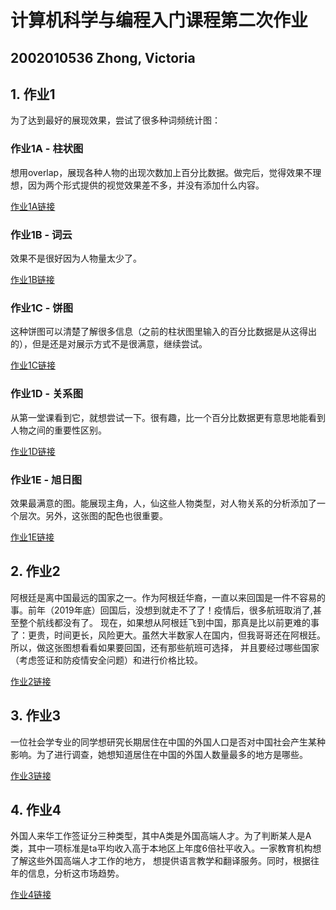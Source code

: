 # 计算机科学与编程入门课程第二次作业
## 2002010536 Zhong, Victoria
## 1. 作业1
   为了达到最好的展现效果，尝试了很多种词频统计图：
   
### 作业1A - 柱状图
   想用overlap，展现各种人物的出现次数加上百分比数据。做完后，觉得效果不理想，因为两个形式提供的视觉效果差不多，并没有添加什么内容。
   
   [作业1A链接](https://viktoriamadness.github.io/%E8%A5%BF%E6%B8%B8%E8%AE%B0%E4%BA%BA%E7%89%A9%E8%AF%8D%E9%A2%91%20A.html)
   
### 作业1B - 词云
   效果不是很好因为人物量太少了。
   
   [作业1B链接](https://viktoriamadness.github.io/%E8%A5%BF%E6%B8%B8%E8%AE%B0%E4%BA%BA%E7%89%A9%E8%AF%8D%E4%BA%91%20B.html)
   
### 作业1C - 饼图
   这种饼图可以清楚了解很多信息（之前的柱状图里输入的百分比数据是从这得出的），但是还是对展示方式不是很满意，继续尝试。
   
   [作业1C链接](https://viktoriamadness.github.io/%E8%A5%BF%E6%B8%B8%E8%AE%B0%E4%BA%BA%E7%89%A9%E8%AF%8D%E9%A2%91%20C.html)
   
### 作业1D - 关系图
   从第一堂课看到它，就想尝试一下。很有趣，比一个百分比数据更有意思地能看到人物之间的重要性区别。
   
   [作业1D链接](https://viktoriamadness.github.io/%E8%A5%BF%E6%B8%B8%E8%AE%B0-%E4%BA%BA%E7%89%A9%E8%AF%8D%E9%A2%91%20D.html)
   
### 作业1E - 旭日图
   效果最满意的图。能展现主角，人，仙这些人物类型，对人物关系的分析添加了一个层次。另外，这张图的配色也很重要。
   
   [作业1E链接](https://viktoriamadness.github.io/%E8%A5%BF%E6%B8%B8%E8%AE%B0-%E4%BA%BA%E7%89%A9%E8%AF%8D%E9%A2%91%20E.html)
   
## 2. 作业2
   阿根廷是离中国最远的国家之一。作为阿根廷华裔，一直以来回国是一件不容易的事。前年（2019年底）回国后，没想到就走不了了！疫情后，很多航班取消了,甚至整个航线都没有了。
   现在，如果想从阿根廷飞到中国，那真是比以前更难的事了：更贵，时间更长，风险更大。虽然大半数家人在国内，但我哥哥还在阿根廷。所以，做这张图想看看如果要回国，还有那些航班可选择，
   并且要经过哪些国家（考虑签证和防疫情安全问题）和进行价格比较。
   
   [作业2链接](https://viktoriamadness.github.io/2021%E9%98%BF%E6%A0%B9%E5%BB%B7%E5%88%B0%E4%B8%AD%E5%9B%BD%E8%88%AA%E7%A9%BA%E7%BA%BF.html)
   
## 3. 作业3
   一位社会学专业的同学想研究长期居住在中国的外国人口是否对中国社会产生某种影响。为了进行调查，她想知道居住在中国的外国人数量最多的地方是哪些。
   
   [作业3链接](https://viktoriamadness.github.io/%E5%85%A8%E5%9B%BD%E5%A4%96%E5%9B%BD%E4%BA%BA%E5%8F%A3%E6%95%B0%E6%8D%AE%E5%9C%B0%E5%9B%BE.html)

## 4. 作业4
   外国人来华工作签证分三种类型，其中A类是外国高端人才。为了判断某人是A类，其中一项标准是ta平均收入高于本地区上年度6倍社平收入。一家教育机构想了解这些外国高端人才工作的地方，
   想提供语言教学和翻译服务。同时，根据往年的信息，分析这市场趋势。

   [作业4链接](https://viktoriamadness.github.io/%E5%A4%96%E5%9B%BD%E9%AB%98%E7%AB%AF%E4%BA%BA%E6%89%8D%E6%95%B0%E6%8D%AE.html)
   
